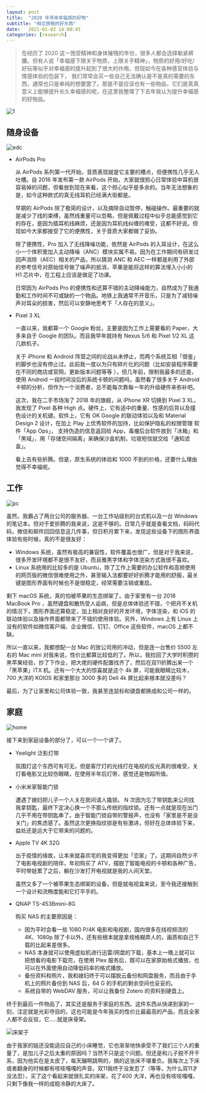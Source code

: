 ```yaml
---
layout: post
title:  "2020 年带来幸福感的好物"
subtitle: "相见恨晚的好东西"
date:   2021-01-02 14:00:45
categories: [research]
---
```



> 在经历了 2020 这一饱受精神和身体摧残的年份，很多人都会选择勒紧裤腰。但有人说「幸福感下限关乎物质，上限关乎精神」，物质的好用/好吃/好玩等似乎对幸福感的提升起到了很大的作用。但现如今在各种感官体验与情感体验的包装下， 我们常常会买一些自己无法确认是不是真的需要的东西，通常也只是单纯的想要罢了。那是不是应该也有一些物品，它们是真真意义上能够提升长久幸福感的呢，在这里我整理了下去年我认为提升幸福感的好物品。

![1](https://i.imgur.com/gpEjQHX.jpg)

## 随身设备

![edc](https://i.imgur.com/llY9tKm.jpg)

- AirPods Pro

  从 AirPods 系列第一代开始，音质表现就是它主要的槽点，但便携性几乎无人吐槽。自 2016 年发布第一款 AirPods 开始，大家就很担心日常体验中耳机很容易掉的问题，但看放到现在来看，这个担心似乎是多余的。当年无法想象的是，如今这种款式的真无线耳机已经满大街都是。

  早期的 AirPods 除了极简的设计，以及摘除自动暂停，触碰操作。最重要的就是减少了线的束缚，虽然线重量可以忽略，但是佩戴过程中似乎总能感觉到它的存在，是因为插耳机线麻烦，还是因为耳机线纠缠的难受，这都不好说。但现如今大家都接受了它的便携性，关于音质大家都做了妥协。

  除了便携性，Pro 加入了无线降噪功能，依然是 AirPods 的入耳设计，在这么小一个体积里加入主动降噪（ANC）模块实属不易。因为在工作期间有研发过回声消除（AEC）相关的产品，所以猜测 ANC 和 AEC 一样都是利用了外部的参考信号对原始信号做了噪声的抵消，苹果是能将这样的算法埋入小小的 H1 芯片中，在工程上应该是做足了功课。

  日常因为 AirPods Pro 的便携性和还算不错的主动降噪能力，自然成为了我通勤和工作时间不可或缺的一个物品。地铁上我通常不开音乐，只是为了减轻噪声对耳朵的损害，然后可以安静地思考下「人存在的意义」。

- Pixel 3 XL

  一直以来，我都算一个 Google 粉丝，主要是因为工作上需要看的 Paper，大多来自于 Google 的团队。而且我早年就持有 Nexus 5/6 和 Pixel 1/2 XL 这几款机子。
  
  关于 iPhone 和 Android 阵营之间的论战从未停止，而两个系统互相「借鉴」的脚步也没有停止过。此前我一度以为只有碎片化的问题（比如安装程序需要在不同的商店或官网，更新版本问题等等 ），但几年前，限制我最多的还是，使用 Android 一段时间没后的系统卡顿的问题吗，虽然看了很多关于 Android 卡顿的分析，但作为一个消费者，总不能每次靠每一年的升级硬件来弥补吧。
  
  这次，我在二手市场淘了 2018 年的旗舰，从 iPhone XR 切换到 Pixel 3 XL，我发现了 Pixel 各种 High 点。硬件上，它有适中的重量、性感的后背以及撞色设计的关机键。软件上，它有 OK Google 的联动体验以及和 Material Design 2 设计，在加上 Play 上优秀软件的加持，比如保护隐私的权限管理 软件「App Ops」， 支持伪造的信息返回给 App，毒瘤后台软件放到「冰箱」和「黑域」，用「存储空间隔离」来确保沙盒机制，垃圾短信就交给「通知滤盒」。
  
  看上去有些折腾。但是，原生系统的体验和 1000 不到的价格，还要什么理由觉得不幸福呢。

## 工作

![pc](https://i.imgur.com/yyeUGvj.jpg)

虽然，我霸占了两台公司的服务器、一台工作站级别的台式机以及一台 Windows 的笔记本。但对于爱折腾的我来说，这是不够的。日常几乎就是查看文档，码码代码，微信和邮件回回信息这几件事，但日积月累下来，发现这些设备下的图形界面体验有些时候，真的不是很友好：

- Windows 系统，虽然有极高的兼容性，软件覆盖也很广，但是对于我来说，很多开发环境都不是很不友好，而且雅黑字体和字体渲染方式我很不喜欢。
- Linux 系统用的比较多的是 Ubuntu，除了工作上需要的办公软件和高频使用的网页版的微信很难使用之外，甚至输入法都要好好折腾才能用的舒服，最关键是图形界面有时候也不是很稳定，经常需要注销或重启。

剩下 macOS 系统，真的怕被苹果的生态绑架了。由于家里有一台 2018 MacBook Pro ，虽然键盘和散热受人诟病，但是总体体验还不错，个把月不关机的情况下，图形界面还算稳定，加上相对良好的开发环境，字体渲染，和 iOS 的联动体验以及操作界面都带来了不错的使用体验。另外，Windows 上有 Linux 上没有的软件如微信客户端、企业微信、钉钉、Office 这些软件，macOS 上都不缺。

所以一直以来，我都想配一台 Mac 的放公司用的冲动，但是连一台售价 5500 左右的 Mac mini 对我来说，性价比都算比较低的了。所以，我捡回了大学时积攒的黑苹果经验，抄了下作业，把大佬的硬件配置找齐了，然后在双11折腾出来一个 「黑苹果」ITX 机。还有一个大大的惊喜就是这个 4k 屏，可能我眼睛比较木， 700 大洋的 KOIOS 和家里那台 3000 多的 Dell 4k 屏比起来根本就没差吗？

最后，为了让家里和公司体验一致，我甚至连鼠标和键盘都换成和公司一样的。

## 家庭

![home](/Users/huanglk/Desktop/home.jpg)

接下来到家庭设备的部分了，可以一个一个讲了。

- Yeelight 泛影灯带

  氛围灯这个东西可有可无，但是客厅灯的光线打在电视的反光真的很难受，关灯看电影又比较伤眼睛，在使用半年后灯带，感觉还是物超所值。

- 小米米家智能门锁

  遭遇了媳妇把儿子一个人关在房间请人撬锁。 N 次因为忘了带钥匙来公司找我拿钥匙，最终下定决心换一个不那么传统的指纹锁。还有一点就是现在出门几乎不用在带钥匙串了。由于智能门锁自带的警报声，也没有「家里是不是没关门」的焦虑感了。虽然这次更换指纹锁是有些激进，但好在总体体验下来，益处还是远大于它带来的问题的。

- Apple TV 4K 32G

  出于疫情的缘故，让本来就喜欢宅的我变得更加「恋家」了。这期间自然少不了电影电视剧的陪伴，年初购买了 ATV，摆脱了智能电视的卡顿和各种广告，平时带娃累了之后，躺在沙发打开电视就是我的人间天堂。

  虽然又多了一个被苹果生态绑架的设备，但是就电视盒来说，至今我还接触到一个设计和流畅度能和它打平手的。

- QNAP TS-453Bmini-8G

  购买 NAS 的主要原因是：

  - 因为平时会看一些 1080 P/4K 电影和电视剧，国内很多在线视频流的 4K、1080p 除了卡以外，还有些根本就是拿规格糊弄人的，画质和自己下载的比起来差很多。
  - NAS 本身就可以使用虚拟机进行迅雷/网盘的下载，基本上一晚上就可以把想看的电影下载完，在使用 Plex 服务后，既可以在家原始格式播放，也可以在外面使用自动降低码率的格式播放。
  - 备份资料和照片，我和媳妇终于可以摆脱云备份和网盘服务，而且由于手机上的照片备份到 NAS 后，64 G 的手机的剩余空间也妥妥的。
  - 系统自带的 WebDAV 服务，可以让我备份 Zotero 的资料到硬盘上。

终于到最后一件物品了，其实还是服务于家庭的东西。这件东西从快递到家的一刻，注定就是光彩夺目的，这也可能是今年我买的性价比最最高的产品，而且全家人都不会反驳，它.....就是床骨架。

![床架子](https://i.imgur.com/fgNsXdo.jpg)

由于我家的娃还没能适应自己的小床睡觉，它也渐渐地快承受不了我们三个人的重量了，是加儿子之后太重的原因吗？当然不只是这个问题。但还是和儿子脱不开干系，因为他实在是太皮了，每天蹦啊跳啊的，搞的这张床不堪重负。我每次上下床或者翻身的时候都有吱吱嘎嘎的声音。双11我终于没发忍了（等等，为什么双11才没法忍），买了这个看起来就很扎实的床架，花了400 大洋，再也没有吱吱嘎嘎，只剩下像我一样的成稳冷静的大床了。

